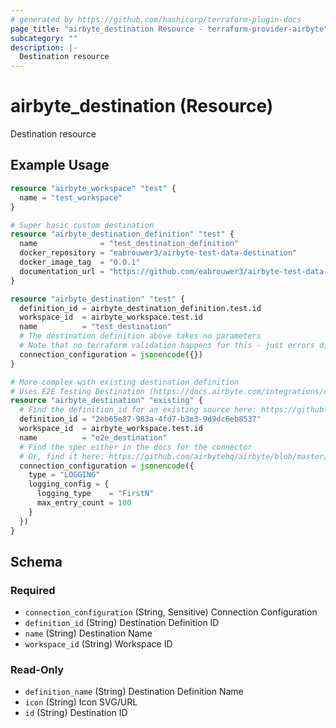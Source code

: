 ```yaml
---
# generated by https://github.com/hashicorp/terraform-plugin-docs
page_title: "airbyte_destination Resource - terraform-provider-airbyte"
subcategory: ""
description: |-
  Destination resource
---
```


# airbyte_destination (Resource)

Destination resource

## Example Usage

```terraform
resource "airbyte_workspace" "test" {
  name = "test_workspace"
}

# Super basic custom destination
resource "airbyte_destination_definition" "test" {
  name              = "test_destination_definition"
  docker_repository = "eabrouwer3/airbyte-test-data-destination"
  docker_image_tag  = "0.0.1"
  documentation_url = "https://github.com/eabrouwer3/airbyte-test-data-destination"
}

resource "airbyte_destination" "test" {
  definition_id = airbyte_destination_definition.test.id
  workspace_id  = airbyte_workspace.test.id
  name          = "test_destination"
  # The destination definition above takes no parameters
  # Note that no terraform validation happens for this - just errors directly from the API
  connection_configuration = jsonencode({})
}

# More complex with existing destination definition
# Uses E2E Testing Destination (https://docs.airbyte.com/integrations/destinations/e2e-test/)
resource "airbyte_destination" "existing" {
  # Find the definition_id for an existing source here: https://github.com/airbytehq/airbyte/blob/master/airbyte-config/init/src/main/resources/seed/destination_definitions.yaml
  definition_id = "2eb65e87-983a-4fd7-b3e3-9d9dc6eb8537"
  workspace_id  = airbyte_workspace.test.id
  name          = "e2e_destination"
  # Find the spec either in the docs for the connector
  # Or, find it here: https://github.com/airbytehq/airbyte/blob/master/airbyte-config/init/src/main/resources/seed/destination_specs.yaml
  connection_configuration = jsonencode({
    type = "LOGGING"
    logging_config = {
      logging_type    = "FirstN"
      max_entry_count = 100
    }
  })
}
```

<!-- schema generated by tfplugindocs -->
## Schema

### Required

- `connection_configuration` (String, Sensitive) Connection Configuration
- `definition_id` (String) Destination Definition ID
- `name` (String) Destination Name
- `workspace_id` (String) Workspace ID

### Read-Only

- `definition_name` (String) Destination Definition Name
- `icon` (String) Icon SVG/URL
- `id` (String) Destination ID


